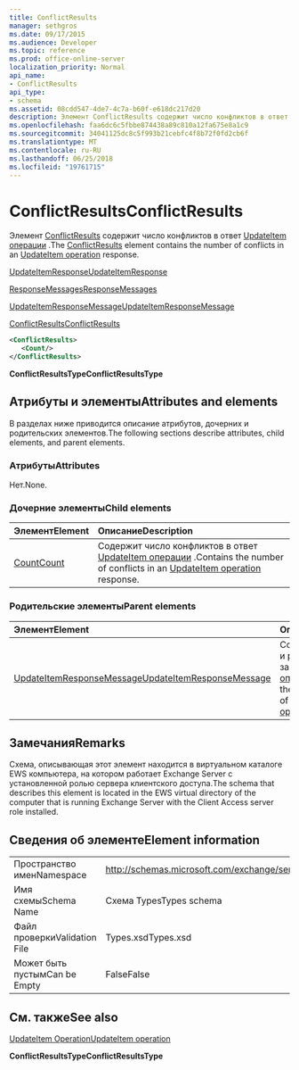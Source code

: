 ```yaml
---
title: ConflictResults
manager: sethgros
ms.date: 09/17/2015
ms.audience: Developer
ms.topic: reference
ms.prod: office-online-server
localization_priority: Normal
api_name:
- ConflictResults
api_type:
- schema
ms.assetid: 08cdd547-4de7-4c7a-b60f-e618dc217d20
description: Элемент ConflictResults содержит число конфликтов в ответ UpdateItem операции.
ms.openlocfilehash: faa6dc6c5fbbe874438a89c810a12fa675e8a1c9
ms.sourcegitcommit: 34041125dc8c5f993b21cebfc4f8b72f0fd2cb6f
ms.translationtype: MT
ms.contentlocale: ru-RU
ms.lasthandoff: 06/25/2018
ms.locfileid: "19761715"
---
```

# <a name="conflictresults"></a><span data-ttu-id="09695-103">ConflictResults</span><span class="sxs-lookup"><span data-stu-id="09695-103">ConflictResults</span></span>

<span data-ttu-id="09695-104">Элемент [ConflictResults](conflictresults.md) содержит число конфликтов в ответ [UpdateItem операции](updateitem-operation.md) .</span><span class="sxs-lookup"><span data-stu-id="09695-104">The [ConflictResults](conflictresults.md) element contains the number of conflicts in an [UpdateItem operation](updateitem-operation.md) response.</span></span> 
  
[<span data-ttu-id="09695-105">UpdateItemResponse</span><span class="sxs-lookup"><span data-stu-id="09695-105">UpdateItemResponse</span></span>](updateitemresponse.md)
  
[<span data-ttu-id="09695-106">ResponseMessages</span><span class="sxs-lookup"><span data-stu-id="09695-106">ResponseMessages</span></span>](responsemessages.md)
  
[<span data-ttu-id="09695-107">UpdateItemResponseMessage</span><span class="sxs-lookup"><span data-stu-id="09695-107">UpdateItemResponseMessage</span></span>](updateitemresponsemessage.md)
  
[<span data-ttu-id="09695-108">ConflictResults</span><span class="sxs-lookup"><span data-stu-id="09695-108">ConflictResults</span></span>](conflictresults.md)
  
```xml
<ConflictResults>
   <Count/>
</ConflictResults>
```

 <span data-ttu-id="09695-109">**ConflictResultsType**</span><span class="sxs-lookup"><span data-stu-id="09695-109">**ConflictResultsType**</span></span>
## <a name="attributes-and-elements"></a><span data-ttu-id="09695-110">Атрибуты и элементы</span><span class="sxs-lookup"><span data-stu-id="09695-110">Attributes and elements</span></span>

<span data-ttu-id="09695-111">В разделах ниже приводится описание атрибутов, дочерних и родительских элементов.</span><span class="sxs-lookup"><span data-stu-id="09695-111">The following sections describe attributes, child elements, and parent elements.</span></span>
  
### <a name="attributes"></a><span data-ttu-id="09695-112">Атрибуты</span><span class="sxs-lookup"><span data-stu-id="09695-112">Attributes</span></span>

<span data-ttu-id="09695-113">Нет.</span><span class="sxs-lookup"><span data-stu-id="09695-113">None.</span></span>
  
### <a name="child-elements"></a><span data-ttu-id="09695-114">Дочерние элементы</span><span class="sxs-lookup"><span data-stu-id="09695-114">Child elements</span></span>

|<span data-ttu-id="09695-115">**Элемент**</span><span class="sxs-lookup"><span data-stu-id="09695-115">**Element**</span></span>|<span data-ttu-id="09695-116">**Описание**</span><span class="sxs-lookup"><span data-stu-id="09695-116">**Description**</span></span>|
|:-----|:-----|
|[<span data-ttu-id="09695-117">Count</span><span class="sxs-lookup"><span data-stu-id="09695-117">Count</span></span>](count.md) <br/> |<span data-ttu-id="09695-118">Содержит число конфликтов в ответ [UpdateItem операции](updateitem-operation.md) .</span><span class="sxs-lookup"><span data-stu-id="09695-118">Contains the number of conflicts in an [UpdateItem operation](updateitem-operation.md) response.</span></span>  <br/> |
   
### <a name="parent-elements"></a><span data-ttu-id="09695-119">Родительские элементы</span><span class="sxs-lookup"><span data-stu-id="09695-119">Parent elements</span></span>

|<span data-ttu-id="09695-120">**Элемент**</span><span class="sxs-lookup"><span data-stu-id="09695-120">**Element**</span></span>|<span data-ttu-id="09695-121">**Описание**</span><span class="sxs-lookup"><span data-stu-id="09695-121">**Description**</span></span>|
|:-----|:-----|
|[<span data-ttu-id="09695-122">UpdateItemResponseMessage</span><span class="sxs-lookup"><span data-stu-id="09695-122">UpdateItemResponseMessage</span></span>](updateitemresponsemessage.md) <br/> |<span data-ttu-id="09695-123">Содержит состояние и результат одного запроса [UpdateItem операции](updateitem-operation.md) .</span><span class="sxs-lookup"><span data-stu-id="09695-123">Contains the status and result of a single [UpdateItem operation](updateitem-operation.md) request.</span></span>  <br/> |
   
## <a name="remarks"></a><span data-ttu-id="09695-124">Замечания</span><span class="sxs-lookup"><span data-stu-id="09695-124">Remarks</span></span>

<span data-ttu-id="09695-125">Схема, описывающая этот элемент находится в виртуальном каталоге EWS компьютера, на котором работает Exchange Server с установленной ролью сервера клиентского доступа.</span><span class="sxs-lookup"><span data-stu-id="09695-125">The schema that describes this element is located in the EWS virtual directory of the computer that is running Exchange Server with the Client Access server role installed.</span></span>
  
## <a name="element-information"></a><span data-ttu-id="09695-126">Сведения об элементе</span><span class="sxs-lookup"><span data-stu-id="09695-126">Element information</span></span>

|||
|:-----|:-----|
|<span data-ttu-id="09695-127">Пространство имен</span><span class="sxs-lookup"><span data-stu-id="09695-127">Namespace</span></span>  <br/> |http://schemas.microsoft.com/exchange/services/2006/types  <br/> |
|<span data-ttu-id="09695-128">Имя схемы</span><span class="sxs-lookup"><span data-stu-id="09695-128">Schema Name</span></span>  <br/> |<span data-ttu-id="09695-129">Схема Types</span><span class="sxs-lookup"><span data-stu-id="09695-129">Types schema</span></span>  <br/> |
|<span data-ttu-id="09695-130">Файл проверки</span><span class="sxs-lookup"><span data-stu-id="09695-130">Validation File</span></span>  <br/> |<span data-ttu-id="09695-131">Types.xsd</span><span class="sxs-lookup"><span data-stu-id="09695-131">Types.xsd</span></span>  <br/> |
|<span data-ttu-id="09695-132">Может быть пустым</span><span class="sxs-lookup"><span data-stu-id="09695-132">Can be Empty</span></span>  <br/> |<span data-ttu-id="09695-133">False</span><span class="sxs-lookup"><span data-stu-id="09695-133">False</span></span>  <br/> |
   
## <a name="see-also"></a><span data-ttu-id="09695-134">См. также</span><span class="sxs-lookup"><span data-stu-id="09695-134">See also</span></span>



[<span data-ttu-id="09695-135">UpdateItem Operation</span><span class="sxs-lookup"><span data-stu-id="09695-135">UpdateItem operation</span></span>](updateitem-operation.md)
  
 <span data-ttu-id="09695-136">**ConflictResultsType**</span><span class="sxs-lookup"><span data-stu-id="09695-136">**ConflictResultsType**</span></span>

